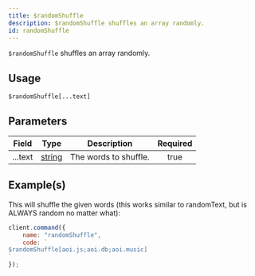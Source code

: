 ```yaml
---
title: $randomShuffle
description: $randomShuffle shuffles an array randomly.
id: randomShuffle
---
```


`$randomShuffle` shuffles an array randomly.

## Usage

```aoi
$randomShuffle[...text]
```

## Parameters

| Field   | Type                                                                                              | Description           | Required |
| ------- | ------------------------------------------------------------------------------------------------- | --------------------- | :------: |
| ...text | [string](https://developer.mozilla.org/en-US/docs/Web/JavaScript/Reference/Global_Objects/String) | The words to shuffle. |   true   |

## Example(s)

This will shuffle the given words (this works similar to randomText, but is ALWAYS random no matter what):

```js
client.command({
    name: "randomShuffle",
    code: `
$randomShuffle[aoi.js;aoi.db;aoi.music]
`
});
```
